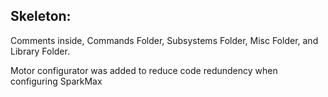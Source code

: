 ## Skeleton:
Comments inside, Commands Folder, Subsystems Folder, Misc Folder, and Library Folder.

Motor configurator was added to reduce code redundency when configuring SparkMax
